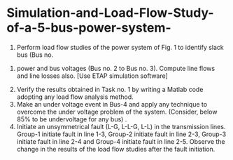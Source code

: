 # Simulation-and-Load-Flow-Study-of-a-5-bus-power-system-
1. Perform load flow studies of the power system of Fig. 1 to identify slack bus (Bus no. 
1) power and bus voltages (Bus no. 2 to Bus no. 3). Compute line flows and line 
losses also. [Use ETAP simulation software] 
2. Verify the results obtained in Task no. 1 by writing a Matlab code adopting any load 
flow analysis method. 
3. Make an under voltage event in Bus-4 and apply any technique to overcome the under 
voltage problem of the system. (Consider, below 85% to be undervoltage for any bus) 
. 
4. Initiate an unsymmetrical fault (L-G, L-L-G, L-L) in the transmission lines. Group-1 
initiate fault in line 1-3, Group-2 initiate fault in line 2-3, Group-3 initiate fault in line 
2-4 and Group-4 initiate fault in line 2-5. Observe the change in the results of the load 
flow studies after the fault initiation. 
